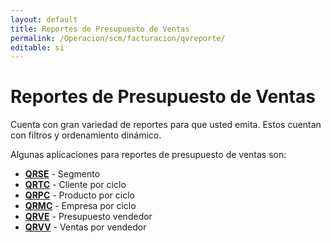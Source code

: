 ```yaml
---
layout: default
title: Reportes de Presupuesto de Ventas
permalink: /Operacion/scm/facturacion/qvreporte/
editable: si
---
```


# Reportes de Presupuesto de Ventas  


Cuenta con gran variedad de reportes para que usted emita. Estos cuentan con filtros y ordenamiento dinámico.  

Algunas aplicaciones para reportes de presupuesto de ventas son:  

* [**QRSE**](http://docs.oasiscom.com/Operacion/scm/facturacion/qvreporte/qrse) - Segmento
* [**QRTC**](http://docs.oasiscom.com/Operacion/scm/facturacion/qvreporte/qrtc) - Cliente por ciclo
* [**QRPC**](http://docs.oasiscom.com/Operacion/scm/facturacion/qvreporte/qrpc) - Producto por ciclo
* [**QRMC**](http://docs.oasiscom.com/Operacion/scm/facturacion/qvreporte/qrmc) - Empresa por ciclo
* [**QRVE**](http://docs.oasiscom.com/Operacion/scm/facturacion/qvreporte/qrve) - Presupuesto vendedor
* [**QRVV**](http://docs.oasiscom.com/Operacion/scm/facturacion/qvreporte/qrvv) - Ventas por vendedor

